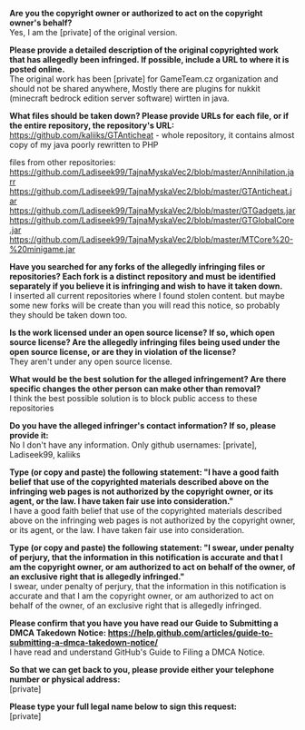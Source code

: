 **Are you the copyright owner or authorized to act on the copyright owner's behalf?**  
Yes, I am the [private] of the original version.

**Please provide a detailed description of the original copyrighted work that has allegedly been infringed. If possible, include a URL to where it is posted online.**  
The original work has been [private] for GameTeam.cz organization and should not be shared anywhere, Mostly there are plugins for nukkit (minecraft bedrock edition server software) wirtten in java.

**What files should be taken down? Please provide URLs for each file, or if the entire repository, the repository's URL:**  
https://github.com/kaliiks/GTAnticheat - whole repository, it contains almost copy of my java poorly rewritten to PHP

files from other repositories:  
https://github.com/Ladiseek99/TajnaMyskaVec2/blob/master/Annihilation.jarr  
https://github.com/Ladiseek99/TajnaMyskaVec2/blob/master/GTAnticheat.jar  
https://github.com/Ladiseek99/TajnaMyskaVec2/blob/master/GTGadgets.jar  
https://github.com/Ladiseek99/TajnaMyskaVec2/blob/master/GTGlobalCore.jar  
https://github.com/Ladiseek99/TajnaMyskaVec2/blob/master/MTCore%20-%20minigame.jar  

**Have you searched for any forks of the allegedly infringing files or repositories? Each fork is a distinct repository and must be identified separately if you believe it is infringing and wish to have it taken down.**  
I inserted all current repositories where I found stolen content. but maybe some new forks will be create than you will read this notice, so probably they should be taken down too.

**Is the work licensed under an open source license? If so, which open source license? Are the allegedly infringing files being used under the open source license, or are they in violation of the license?**  
They aren't under any open source license.

**What would be the best solution for the alleged infringement? Are there specific changes the other person can make other than removal?**  
I think the best possible solution is to block public access to these repositories

**Do you have the alleged infringer's contact information? If so, please provide it:**  
No I don't have any information. Only github usernames: [private], Ladiseek99, kaliiks

**Type (or copy and paste) the following statement: "I have a good faith belief that use of the copyrighted materials described above on the infringing web pages is not authorized by the copyright owner, or its agent, or the law. I have taken fair use into consideration."**  
I have a good faith belief that use of the copyrighted materials described above on the infringing web pages is not authorized by the copyright owner, or its agent, or the law. I have taken fair use into consideration.

**Type (or copy and paste) the following statement: "I swear, under penalty of perjury, that the information in this notification is accurate and that I am the copyright owner, or am authorized to act on behalf of the owner, of an exclusive right that is allegedly infringed."**  
I swear, under penalty of perjury, that the information in this notification is accurate and that I am the copyright owner, or am authorized to act on behalf of the owner, of an exclusive right that is allegedly infringed.

**Please confirm that you have you have read our Guide to Submitting a DMCA Takedown Notice: https://help.github.com/articles/guide-to-submitting-a-dmca-takedown-notice/**  
I have read and understand GitHub's Guide to Filing a DMCA Notice.

**So that we can get back to you, please provide either your telephone number or physical address:**  
[private]  

**Please type your full legal name below to sign this request:**  
[private]  
